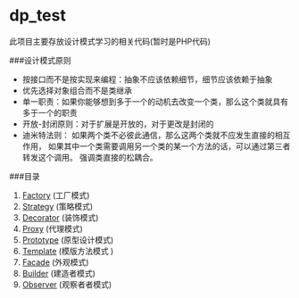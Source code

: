 # dp_test
此项目主要存放设计模式学习的相关代码(暂时是PHP代码)

###设计模式原则
* 按接口而不是按实现来编程：抽象不应该依赖细节，细节应该依赖于抽象
* 优先选择对象组合而不是类继承
* 单一职责：如果你能够想到多于一个的动机去改变一个类，那么这个类就具有多于一个的职责
* 开放-封闭原则：对于扩展是开放的，对于更改是封闭的
* 迪米特法则：
如果两个类不必彼此通信，那么这两个类就不应发生直接的相互作用，
如果其中一个类需要调用另一个类的某一个方法的话，可以通过第三者转发这个调用。
强调类直接的松耦合。

###目录
1. [Factory](./Factory) (工厂模式)
1. [Strategy](./Strategy) (策略模式)
1. [Decorator](./Decorator) (装饰模式)
1. [Proxy](./Proxy) (代理模式)
1. [Prototype](./Prototype) (原型设计模式)
1. [Template](./Template) (模版方法模式 )
1. [Facade](./Facade) (外观模式)
1. [Builder](./Builder) (建造者模式)
1. [Observer](./Observer) (观察者者模式)

